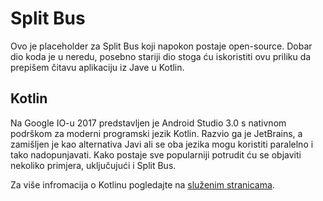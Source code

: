 # Split Bus
Ovo je placeholder za Split Bus koji napokon postaje open-source. Dobar dio koda je u neredu, posebno stariji dio stoga ću iskoristiti ovu priliku
da prepišem čitavu aplikaciju iz Jave u Kotlin.

## Kotlin
Na Google IO-u 2017 predstavljen je Android Studio 3.0 s nativnom podrškom za moderni programski jezik Kotlin. Razvio ga je JetBrains, a zamišljen je
kao alternativa Javi ali se oba jezika mogu koristiti paralelno i tako nadopunjavati. Kako postaje sve popularniji potrudit ću se objaviti nekoliko
primjera, uključujući i Split Bus.

Za više infromacija o Kotlinu pogledajte na [služenim stranicama](https://kotlinlang.org/).